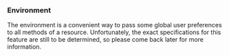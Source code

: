 ### Environment

The environment is a convenient way to pass some global user preferences to all methods of a resource. Unfortunately, the exact specifications for this feature are still to be determined, so please come back later for more information.
